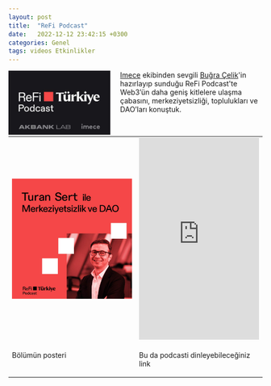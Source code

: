 ```yaml
---
layout: post
title:  "ReFi Podcast"
date:   2022-12-12 23:42:15 +0300
categories: Genel
tags: videos Etkinlikler
---
```


<img align="left" src="/assets/refi-podcast-poster.jpg" style="width:40%; padding-right:20px"> [Imece](https://imece.com/) ekibinden sevgili [Buğra Çelik](https://twitter.com/BugraCelik)'in hazırlayıp sunduğu ReFi Podcast'te Web3’ün daha geniş kitlelere ulaşma çabasını, merkeziyetsizliği, toplulukları ve DAO’ları konuştuk. 

&nbsp;

<table><tr>
<td style="width:50%">
<img src="/assets/refi-turkiye-podcast_800.jpg">
</td>
<td style="width:50%">
<iframe src="https://widget.spreaker.com/player?episode_id=52160371&theme=light&playlist=false&cover_image_url=https%3A%2F%2Fd3wo5wojvuv7l.cloudfront.net%2Fimages.spreaker.com%2Foriginal%2F973a0155503e074d6442e1a88e82630d.jpg" width="100%" height="400px" frameborder="0"></iframe></td></tr>
<tr><td style="width:50%; vertical-align:top">
<p>
Bölümün posteri
</p></td>
<td style="width:50%; vertical-align:top">
<p>Bu da podcasti dinleyebileceğiniz link</p>
</td>
</tr>
</table>

&nbsp;
